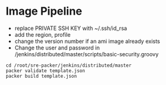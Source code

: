 # Image Pipeline
- replace PRIVATE SSH KEY with ~/.ssh/id_rsa
- add the region, profile
- change the version number if an ami image already exists
- Change the user and password in /jenkins/distributed/master/scripts/basic-security.groovy

```
cd /root/sre-packer/jenkins/distributed/master
packer validate template.json
packer build template.json
```
